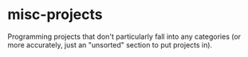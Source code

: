 # misc-projects
 Programming projects that don't particularly fall into any categories (or more accurately, just an "unsorted" section to put projects in).
